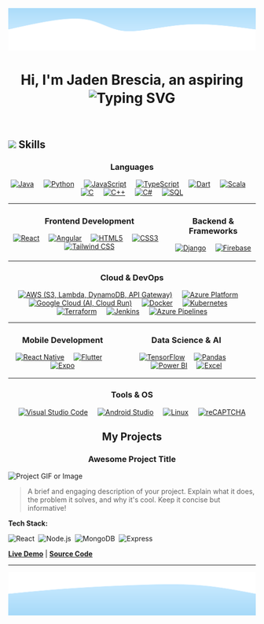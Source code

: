 <!-- 
====================================================================================================================================
👋 Hi, thanks for checking out my README. This is a template I designed based on your request.
- You can find all the icons for the skills section at: https://marwin1991.github.io/profile-technology-icons/
- To generate your own typewriter animation, check out: https://readme-typing-svg.demolab.com/
====================================================================================================================================
-->

<!-- Wave Layout - Top -->
<img src="https://raw.githubusercontent.com/JadenBresciaVillanova/JadenBresciaVillanova/main/wave-header.svg"/>

<!-- Typewriter Animation -->
<div align="center">
  <h1 style="display: inline-block; vertical-align: middle; margin: -4;">Hi, I'm Jaden Brescia, an aspiring <img src="https://readme-typing-svg.demolab.com?font=Segoe+UI&weight=600&size=30&pause=500&color=24292f&center=true&vCenter=true&width=450&lines=Software+Engineer;Full+Stack+Developer;Mobile+App+Developer;Data+Scientist" alt="Typing SVG" style="vertical-align: middle;" /></h1>
  &nbsp;
 
</div>


<div align="left">
  
##   <img src="https://camo.githubusercontent.com/ec5c8741e4ed88b1a5824e32558e15983dbaf6b46ca017418a32e39b4036ba3b/68747470733a2f2f6d65646961322e67697068792e636f6d2f6d656469612f51737347456d706b79454f684243623765312f67697068792e6769663f6369643d656366303565343761306e336769316266716e74716d6f62386739616964316f796a327772336473336d67373030626c267269643d67697068792e676966" width="20px" /> Skills

</div>

<!-- Languages Section -->
<div align="center">
  <h3>Languages</h3>
  <p>
    <a href="https://www.java.com"><img src="https://raw.githubusercontent.com/marwin1991/profile-technology-icons/main/icons/java.png" alt="Java" title="Java" height="40"/></a>&nbsp;&nbsp;&nbsp;&nbsp;
    <a href="https://www.python.org"><img src="https://raw.githubusercontent.com/marwin1991/profile-technology-icons/main/icons/python.png" alt="Python" title="Python" height="40"/></a>&nbsp;&nbsp;&nbsp;&nbsp;
    <a href="https://developer.mozilla.org/en-US/docs/Web/JavaScript"><img src="https://raw.githubusercontent.com/marwin1991/profile-technology-icons/main/icons/javascript.png" alt="JavaScript" title="JavaScript" height="40"/></a>&nbsp;&nbsp;&nbsp;&nbsp;
    <a href="https://www.typescriptlang.org/"><img src="https://raw.githubusercontent.com/marwin1991/profile-technology-icons/main/icons/typescript.png" alt="TypeScript" title="TypeScript" height="40"/></a>&nbsp;&nbsp;&nbsp;&nbsp;
    <a href="https://dart.dev"><img src="https://raw.githubusercontent.com/marwin1991/profile-technology-icons/main/icons/dart.png" alt="Dart" title="Dart" height="40"/></a>&nbsp;&nbsp;&nbsp;&nbsp;
    <a href="https://www.scala-lang.org/"><img src="https://raw.githubusercontent.com/marwin1991/profile-technology-icons/main/icons/scala.png" alt="Scala" title="Scala" height="40"/></a>&nbsp;&nbsp;&nbsp;&nbsp;
    <a href="https://en.wikipedia.org/wiki/C_(programming_language)"><img src="https://raw.githubusercontent.com/marwin1991/profile-technology-icons/main/icons/c.png" alt="C" title="C" height="40"/></a>&nbsp;&nbsp;&nbsp;&nbsp;
    <a href="https://en.wikipedia.org/wiki/C%2B%2B"><img src="https://raw.githubusercontent.com/marwin1991/profile-technology-icons/main/icons/c++.png" alt="C++" title="C++" height="40"/></a>&nbsp;&nbsp;&nbsp;&nbsp;
    <a href="https://docs.microsoft.com/en-us/dotnet/csharp/"><img src="https://raw.githubusercontent.com/marwin1991/profile-technology-icons/main/icons/c%23.png" alt="C#" title="C#" height="40"/></a>&nbsp;&nbsp;&nbsp;&nbsp;
    <a href="https://www.mysql.com/"><img src="https://raw.githubusercontent.com/marwin1991/profile-technology-icons/main/icons/mysql.png" alt="SQL" title="SQL" height="40"/></a>
  </p>
</div>

<!-- This table creates the side-by-side layout for Frontend and Backend -->
<table align="center" style="width:100%; border:none;">
  <tr>
    <td align="center" valign="top">
      <h3>Frontend Development</h3>
      <p>
        <a href="https://reactjs.org/"><img src="https://raw.githubusercontent.com/marwin1991/profile-technology-icons/main/icons/react.png" alt="React" title="React" height="40"/></a>&nbsp;&nbsp;&nbsp;&nbsp;
        <a href="https://angular.io/"><img src="https://raw.githubusercontent.com/marwin1991/profile-technology-icons/main/icons/angular.png" alt="Angular" title="Angular" height="40"/></a>&nbsp;&nbsp;&nbsp;&nbsp;
        <a href="https://developer.mozilla.org/en-US/docs/Web/HTML"><img src="https://raw.githubusercontent.com/marwin1991/profile-technology-icons/main/icons/html.png" alt="HTML5" title="HTML5" height="40"/></a>&nbsp;&nbsp;&nbsp;&nbsp;
        <a href="https://developer.mozilla.org/en-US/docs/Web/CSS"><img src="https://raw.githubusercontent.com/marwin1991/profile-technology-icons/main/icons/css.png" alt="CSS3" title="CSS3" height="40"/></a>&nbsp;&nbsp;&nbsp;&nbsp;
        <a href="https://tailwindcss.com/"><img src="https://raw.githubusercontent.com/marwin1991/profile-technology-icons/main/icons/tailwind_css.png" alt="Tailwind CSS" title="Tailwind CSS" height="40"/></a>
      </p>
    </td>
    <td align="center" valign="top">
      <h3>Backend & Frameworks</h3>
      <p>
        <a href="https://www.djangoproject.com/"><img src="https://raw.githubusercontent.com/marwin1991/profile-technology-icons/main/icons/django.png" alt="Django" title="Django" height="40"/></a>&nbsp;&nbsp;&nbsp;&nbsp;
        <a href="https://firebase.google.com/"><img src="https://raw.githubusercontent.com/marwin1991/profile-technology-icons/main/icons/firebase.png" alt="Firebase" title="Firebase" height="40"/></a>
      </p>
    </td>
  </tr>
</table>

<!-- Cloud & DevOps Section -->
<div align="center">
  <h3>Cloud & DevOps</h3>
  <p>
    <a href="https://aws.amazon.com/"><img src="https://raw.githubusercontent.com/marwin1991/profile-technology-icons/main/icons/aws.png" alt="AWS (S3, Lambda, DynamoDB, API Gateway)" title="AWS (S3, Lambda, DynamoDB, API Gateway)" height="40"/></a>&nbsp;&nbsp;&nbsp;&nbsp;
    <a href="https://azure.microsoft.com/"><img src="https://raw.githubusercontent.com/marwin1991/profile-technology-icons/main/icons/microsoft_azure.png" alt="Azure Platform" title="Azure Platform" height="40"/></a>&nbsp;&nbsp;&nbsp;&nbsp;
    <a href="https://cloud.google.com/"><img src="https://raw.githubusercontent.com/marwin1991/profile-technology-icons/main/icons/gcp.png" alt="Google Cloud (AI, Cloud Run)" title="Google Cloud (AI, Cloud Run)" height="40"/></a>&nbsp;&nbsp;&nbsp;&nbsp;
    <a href="https://www.docker.com/"><img src="https://raw.githubusercontent.com/marwin1991/profile-technology-icons/main/icons/docker.png" alt="Docker" title="Docker" height="40"/></a>&nbsp;&nbsp;&nbsp;&nbsp;
    <a href="https://kubernetes.io/"><img src="https://raw.githubusercontent.com/marwin1991/profile-technology-icons/main/icons/kubernetes.png" alt="Kubernetes" title="Kubernetes" height="40"/></a>&nbsp;&nbsp;&nbsp;&nbsp;
    <a href="https://www.terraform.io/"><img src="https://raw.githubusercontent.com/marwin1991/profile-technology-icons/main/icons/terraform.png" alt="Terraform" title="Terraform" height="40"/></a>&nbsp;&nbsp;&nbsp;&nbsp;
    <a href="https://www.jenkins.io/"><img src="https://raw.githubusercontent.com/marwin1991/profile-technology-icons/main/icons/jenkins.png" alt="Jenkins" title="Jenkins" height="40"/></a>&nbsp;&nbsp;&nbsp;&nbsp;
    <a href="https://azure.microsoft.com/en-us/products/devops/pipelines"><img src="https://img.shields.io/badge/Azure_Pipelines-2C2D30?style=for-the-badge&logo=azuredevops&logoColor=0078D4" alt="Azure Pipelines" title="Azure Pipelines" height="40"/></a>
  </p>
</div>

<!-- This table creates the side-by-side layout for Mobile and Data Science -->
<table align="center" style="width:100%; border:none;">
  <tr>
    <td align="center" valign="top">
      <h3>Mobile Development</h3>
      <p>
        <a href="https://reactnative.dev/"><img src="https://raw.githubusercontent.com/marwin1991/profile-technology-icons/main/icons/react.png" alt="React Native" title="React Native" height="40"/></a>&nbsp;&nbsp;&nbsp;&nbsp;
        <a href="https://flutter.dev/"><img src="https://raw.githubusercontent.com/marwin1991/profile-technology-icons/main/icons/flutter.png" alt="Flutter" title="Flutter" height="40"/></a>&nbsp;&nbsp;&nbsp;&nbsp;
        <a href="https://expo.dev/"><img src="https://raw.githubusercontent.com/marwin1991/profile-technology-icons/main/icons/expo.png" alt="Expo" title="Expo" height="40"/></a>
      </p>
    </td>
    <td align="center" valign="top">
      <h3>Data Science & AI</h3>
      <p>
        <a href="https://www.tensorflow.org"><img src="https://raw.githubusercontent.com/marwin1991/profile-technology-icons/main/icons/tensorflow.png" alt="TensorFlow" title="TensorFlow" height="40"/></a>&nbsp;&nbsp;&nbsp;&nbsp;
        <a href="https://pandas.pydata.org/"><img src="https://raw.githubusercontent.com/marwin1991/profile-technology-icons/main/icons/pandas.png" alt="Pandas" title="Pandas" height="40"/></a>&nbsp;&nbsp;&nbsp;&nbsp;
        <a href="https://powerbi.microsoft.com/"><img src="https://img.shields.io/badge/Power_BI-F2C811?style=for-the-badge&logo=powerbi&logoColor=black" alt="Power BI" title="Power BI" height="40"/></a>&nbsp;&nbsp;&nbsp;&nbsp;
        <a href="https://www.microsoft.com/en-us/microsoft-365/excel"><img src="https://img.shields.io/badge/Excel-217346?style=for-the-badge&logo=microsoftexcel&logoColor=white" alt="Excel" title="Excel" height="40"/></a>
      </p>
    </td>
  </tr>
</table>

<!-- Tools & OS Section -->
<div align="center">
  <h3>Tools & OS</h3>
  <p>
    <a href="https://code.visualstudio.com/"><img src="https://raw.githubusercontent.com/marwin1991/profile-technology-icons/main/icons/visual_studio_code.png" alt="Visual Studio Code" title="Visual Studio Code" height="40"/></a>&nbsp;&nbsp;&nbsp;&nbsp;
    <a href="https://developer.android.com/studio"><img src="https://raw.githubusercontent.com/marwin1991/profile-technology-icons/main/icons/android_studio.png" alt="Android Studio" title="Android Studio" height="40"/></a>&nbsp;&nbsp;&nbsp;&nbsp;
    <a href="https://www.linux.org/"><img src="https://raw.githubusercontent.com/marwin1991/profile-technology-icons/main/icons/linux.png" alt="Linux" title="Linux" height="40"/></a>&nbsp;&nbsp;&nbsp;&nbsp;
    <a href="https://www.google.com/recaptcha/about/"><img src="https://img.shields.io/badge/reCAPTCHA-4285F4?style=for-the-badge&logo=google&logoColor=white" alt="reCAPTCHA" title="reCAPTCHA" height="40"/></a>
  </p>
</div>


<div align="center">
  
## My Projects

</div>


<!-- 
====================================================================================================================================
  Project 1
====================================================================================================================================
-->
<div align="center">
  
### Awesome Project Title

</div>

![Project GIF or Image](https://link-to-your-project-gif-or-image.com/demo.gif)

> A brief and engaging description of your project. Explain what it does, the problem it solves, and why it's cool. Keep it concise but informative!

**Tech Stack:**
<p>
  <img src="https://img.icons8.com/color/48/000000/react-native.png" alt="React" title="React" height="30"/>&nbsp;
  <img src="https://img.icons8.com/color/48/000000/nodejs.png" alt="Node.js" title="Node.js" height="30"/>&nbsp;
  <img src="https://img.icons8.com/color/48/000000/mongodb.png" alt="MongoDB" title="MongoDB" height="30"/>&nbsp;
  <img src="https://cdn.jsdelivr.net/gh/devicons/devicon/icons/express/express-original.svg" alt="Express" title="Express" height="30"/>&nbsp;
</p>

[**Live Demo**](https://your-live-demo-link.com) | [**Source Code**](https://github.com/your-username/your-repo)

---

<!-- 
====================================================================================================================================
  Project 2
====================================================================================================================================
-->


<!-- Wave Layout - Bottom -->
<img src="https://raw.githubusercontent.com/JadenBresciaVillanova/JadenBresciaVillanova/main/wave-footer.svg" />
